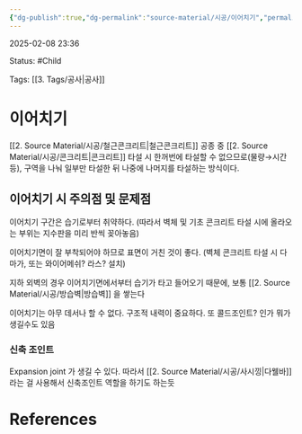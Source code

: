 ```yaml
---
{"dg-publish":true,"dg-permalink":"source-material/시공/이어치기","permalink":"/source-material/시공/이어치기/"}
---
```


2025-02-08 23:36

Status: #Child 

Tags: [[3. Tags/공사\|공사]] 

# 이어치기
[[2. Source Material/시공/철근콘크리트\|철근콘크리트]] 공종 중  [[2. Source Material/시공/콘크리트\|콘크리트]] 타설 시 한꺼번에 타설할 수 없으므로(물량→시간 등), 구역을 나눠 일부만 타설한 뒤 나중에 나머지를 타설하는 방식이다.

## 이어치기 시 주의점 및 문제점
이어치기 구간은 습기로부터 취약하다. (따라서 벽체 및 기초 콘크리트 타설 시에 올라오는 부위는 지수판을 미리 반씩 꽂아놓음)

이어치기면이 잘 부착되어야 하므로 표면이 거친 것이 좋다. (벽체 콘크리트 타설 시 다마가, 또는 와이어메쉬? 라스? 설치)

지하 외벽의 경우 이어치기면에서부터 습기가 타고 들어오기 때문에, 보통 [[2. Source Material/시공/방습벽\|방습벽]] 을 쌓는다

이어치기는 아무 데서나 할 수 없다. 구조적 내력이 중요하다. 또 콜드조인트? 인가 뭐가 생길수도 있음

### 신축 조인트
Expansion joint 가 생길 수 있다. 따라서 [[2. Source Material/시공/사시낑\|다웰바]] 라는 걸 사용해서 신축조인트 역할을 하기도 하는듯
# References